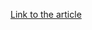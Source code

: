 [Link to the article](https://www.welivesecurity.com/en/videos/key-trends-shaping-threat-landscape-h1-2024-week-security-tony-anscombe/)
